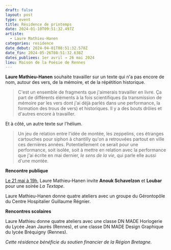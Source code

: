 ```yaml
---
draft: false
layout: post
type: event
title: Résidence de printemps
date: 2024-01-10T09:51:32.497Z
artiste:
  - Laure Mathieu-Hanen
categories: residence
date_debut: 2024-04-01T08:51:32.578Z
date_fin: 2024-05-26T08:51:32.638Z
dates_publiees: 1er avril → 26 mai 2024
lieu: Maison de la Poésie de Rennes
---
```

**Laure Mathieu-Hanen** souhaite travailler sur un texte qui n'a pas encore de nom, autour des vers, de la mémoire, et de la répétition historique. 

> C'est un ensemble de fragments que j'aimerais travailler en livre. Ça part de différents éléments à la fois scientifiques (la transmission de mémoire par les vers dont j'ai déjà parlés dans une performance, la formation des trous de vers) et historiques. Il y a des bouts drôles et d'autres encore à travailler.

Et à côté, un autre texte sur l'hélium. 

> Un jeu de relation entre l'idée de montée, les zeppelins, ces étranges cartouches pour siphon à chantilly qu'on a retrouvées partout en ville ces dernières années. Potentiellement ce serait pour une performance, soit isolée, soit à mettre en relation avec la performance que j'ai écrite en mai dernier, *le sens de la vie*, qui parle elle aussi d'une montée.

**Rencontre publique**

[Le 21 mai à 19h](https://maiporennes.fr/rencontre/2024/04/15/la-textape), Laure Mathieu-Hanen invite **Anouk Schavelzon** et **Loubar** pour une soirée *La Textape*. 

Laure Mathieu-Hanen donne quatre ateliers avec un groupe du Gérontopôle du Centre Hospitalier Guillaume Régnier.

**Rencontres scolaires**

Laure Mathieu donne quatre ateliers avec une classe DN MADE Horlogerie du Lycée Jean Jaurès (Rennes), et une classe DN MADE Design Graphique du lycée Bréquigny (Rennes).

*Cette résidence bénéficie du soutien financier de la Région Bretagne.*